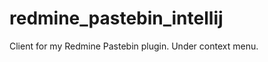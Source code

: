 redmine_pastebin_intellij
=========================

Client for my Redmine Pastebin plugin. Under context menu.
